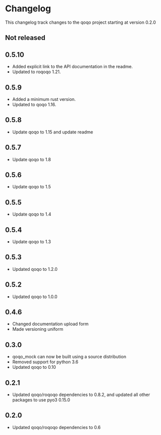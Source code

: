 # Changelog

This changelog track changes to the qoqo project starting at version 0.2.0

## Not released

## 0.5.10

* Added explicit link to the API documentation in the readme.
* Updated to roqoqo 1.21.

## 0.5.9

* Added a minimum rust version.
* Updated to qoqo 1.16.

## 0.5.8

* Update qoqo to 1.15 and update readme

## 0.5.7

* Update qoqo to 1.8

## 0.5.6

* Update qoqo to 1.5

## 0.5.5

* Update qoqo to 1.4

## 0.5.4

* Update qoqo to 1.3

## 0.5.3

* Updated qoqo to 1.2.0

## 0.5.2

* Updated qoqo to 1.0.0

## 0.4.6

* Changed documentation upload form
* Made versioning uniform

## 0.3.0

* qoqo_mock can now be built using a source distribution
* Removed support for python 3.6
* Updated qoqo to 0.10

## 0.2.1

* Updated qoqo/roqoqo dependencies to 0.8.2, and updated all other packages to use pyo3 0.15.0
## 0.2.0

* Updated qoqo/roqoqo dependencies to 0.6
